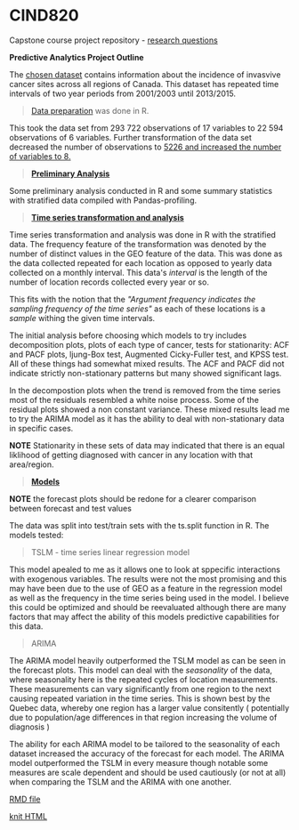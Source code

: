 # CIND820
Capstone course project repository - [research questions](https://github.com/OROY97/CIND820-OR/tree/ResearchQs)

**Predictive Analytics Project Outline**

The [chosen dataset](https://github.com/OROY97/CIND820-OR/blob/DataSets/README.md) contains information about the incidence of invasvive cancer sites across all regions of Canada. This dataset has repeated time intervals of two year periods from 2001/2003 until 2013/2015.

>[Data preparation](https://github.com/OROY97/CIND820-OR/blob/Data-Prep-and-Clean/README.md) was done in R. 

This took the data set from 293 722 observations of 17 variables to 22 594 observations of 6 variables. Further transformation of the data set decreased the number of observations to [5226 and increased the number of variables to 8.](https://github.com/OROY97/CIND820-OR/blob/main/cancer_2.2.csv)

>**[Preliminary Analysis](https://github.com/OROY97/CIND820-OR/blob/Preliminary/README.md)**

Some preliminary analysis conducted in R and some summary statistics with stratified data compiled with Pandas-profiling. 

>**[Time series transformation and analysis](https://github.com/OROY97/CIND820-OR/blob/Time-Series-Analysis/README.md)**

  Time series transformation and analysis was done in R with the stratified data. The frequency feature of the transformation was denoted by the number of distinct values in the GEO feature of the data. This was done as the data collected repeated for each location as opposed to yearly data collected on a monthly interval. This data's _interval_ is the length of the number of location records collected every year or so. 
  
  This fits with the notion that the _"Argument frequency indicates the sampling frequency of the time series"_ as each of these locations is a _sample_ withing the given time intervals.

  The initial analysis before choosing which models to try includes decomposition plots, plots of each type of cancer, tests for stationarity: ACF and PACF plots, ljung-Box test, Augmented Cicky-Fuller test, and KPSS test. All of these things had somewhat mixed results. The ACF and PACF did not indicate strictly non-stationary patterns but many showed significant lags. 

  In the decompostion plots when the trend is removed from the time series most of the residuals resembled a white noise process. Some of the residual plots showed a non constant variance. These mixed results lead me to try the ARIMA model as it has the ability to deal with non-stationary data in specific cases.

**NOTE** Stationarity in these sets of data may indicated that there is an equal liklihood of getting diagnosed with cancer in any location with that area/region.

>**[Models](https://github.com/OROY97/CIND820-OR/blob/Models/README.md)**

**NOTE** the forecast plots should be redone for a clearer comparison between forecast and test values

The data was split into test/train sets with the ts.split function in R. The models tested: 
>TSLM - time series linear regression model
  
  This model apealed to me as it allows one to look at sppecific interactions with exogenous variables. The results were not the most promising and this may have been due to the use of GEO as a feature in the regression model as well as the frequency in the time series being used in the model. I believe this could be optimized and should be reevaluated although there are many factors that may affect the ability of this models predictive capabilities for this data.

>ARIMA

  The ARIMA model heavily outperformed the TSLM model as can be seen in the forecast plots. This model can deal with the _seasonality_ of the data, where seasonality here is the repeated cycles of location measurements. These measurements can vary significantly from one region to the next causing repeated variation in the time series. This is shown best by the Quebec data, whereby one region has a larger value consitently ( potentially due to population/age differences in that region increasing the volume of diagnosis )
  
  The ability for each ARIMA model to be tailored to the seasonality of each dataset increased the accuracy of the forecast for each model. The ARIMA model outperformed the TSLM in every measure though notable some measures are scale dependent and should be used cautiously (or not at all) when comparing the TSLM and the ARIMA with one another. 



[RMD file](https://github.com/OROY97/CIND820-OR/blob/R-code/PROJECT820.rmd)

[knit HTML](https://github.com/OROY97/CIND820-OR/blob/R-code/PROJECT820.html)






